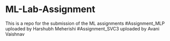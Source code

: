 # ML-Lab-Assignment
This is a repo for the submission of the ML assignments
#Assignment_MLP uploaded by Harshubh Meherishi
#Assignment_SVC3 uploaded by Avani Vaishnav
